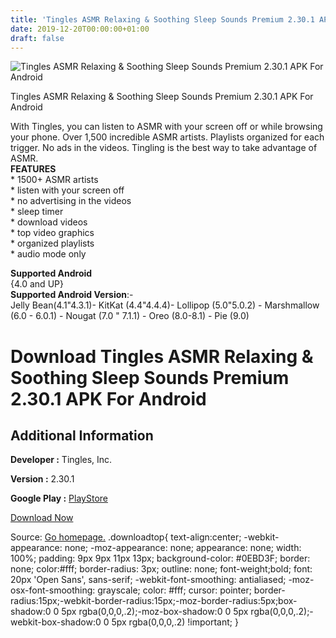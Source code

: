 ```yaml
---
title: 'Tingles ASMR Relaxing & Soothing Sleep Sounds Premium 2.30.1 APK For Android'
date: 2019-12-20T00:00:00+01:00
draft: false
---
```


![Tingles ASMR Relaxing & Soothing Sleep Sounds Premium 2.30.1 APK For Android](https://i1.wp.com/apkhome.net/wp-content/uploads/2019/12/Tingles-ASMR-Relaxing-Soothing-Sleep-Sounds-Premium-2.30.1.png "Tingles ASMR Relaxing & Soothing Sleep Sounds Premium 2.30.1 APK For Android")

  

Tingles ASMR Relaxing & Soothing Sleep Sounds Premium 2.30.1 APK For Android

With Tingles, you can listen to ASMR with your screen off or while browsing your phone. Over 1,500 incredible ASMR artists. Playlists organized for each trigger. No ads in the videos. Tingling is the best way to take advantage of ASMR.  
**FEATURES**  
\* 1500+ ASMR artists  
\* listen with your screen off  
\* no advertising in the videos  
\* sleep timer  
\* download videos  
\* top video graphics  
\* organized playlists  
\* audio mode only

**Supported Android**  
{4.0 and UP}  
**Supported Android Version**:-  
Jelly Bean(4.1"4.3.1)- KitKat (4.4"4.4.4)- Lollipop (5.0"5.0.2) - Marshmallow (6.0 - 6.0.1) - Nougat (7.0 " 7.1.1) - Oreo (8.0-8.1) - Pie (9.0)

Download Tingles ASMR Relaxing & Soothing Sleep Sounds Premium 2.30.1 APK For Android
=====================================================================================

Additional Information
----------------------

**Developer :** Tingles, Inc.

**Version :** 2.30.1

**Google Play :** [PlayStore](https://play.google.com/store/apps/details?id=com.designs1290.tingles)

  

[Download Now](https://store4app.co/post/tingles-asmr-relaxing-amp-soothing-sleep-sounds-premium-2-30-1-apk-for-android_1576790148)

  
Source: [Go homepage.](https://store4app.co/post/tingles-asmr-relaxing-amp-soothing-sleep-sounds-premium-2-30-1-apk-for-android_1576790148) .downloadtop{ text-align:center; -webkit-appearance: none; -moz-appearance: none; appearance: none; width: 100%; padding: 9px 9px 11px 13px; background-color: #0EBD3F; border: none; color:#fff; border-radius: 3px; outline: none; font-weight;bold; font: 20px 'Open Sans', sans-serif; -webkit-font-smoothing: antialiased; -moz-osx-font-smoothing: grayscale; color: #fff; cursor: pointer; border-radius:15px;-webkit-border-radius:15px;-moz-border-radius:5px;box-shadow:0 0 5px rgba(0,0,0,.2);-moz-box-shadow:0 0 5px rgba(0,0,0,.2);-webkit-box-shadow:0 0 5px rgba(0,0,0,.2) !important; }